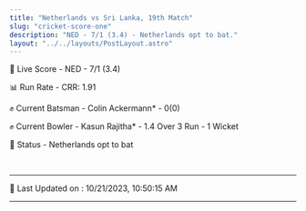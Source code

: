 ```yaml
---
title: "Netherlands vs Sri Lanka, 19th Match"
slug: "cricket-score-one"
description: "NED - 7/1 (3.4) - Netherlands opt to bat."
layout: "../../layouts/PostLayout.astro"
---
```


🔴 Live Score - NED - 7/1 (3.4)  

📊 Run Rate - CRR: 1.91  

✊ Current Batsman - Colin Ackermann* - 0(0)  

✊ Current Bowler - Kasun Rajitha* - 1.4 Over 3 Run - 1 Wicket  

📑 Status - Netherlands opt to bat

<br />

***

📝 Last Updated on : 10/21/2023, 10:50:15 AM

***

